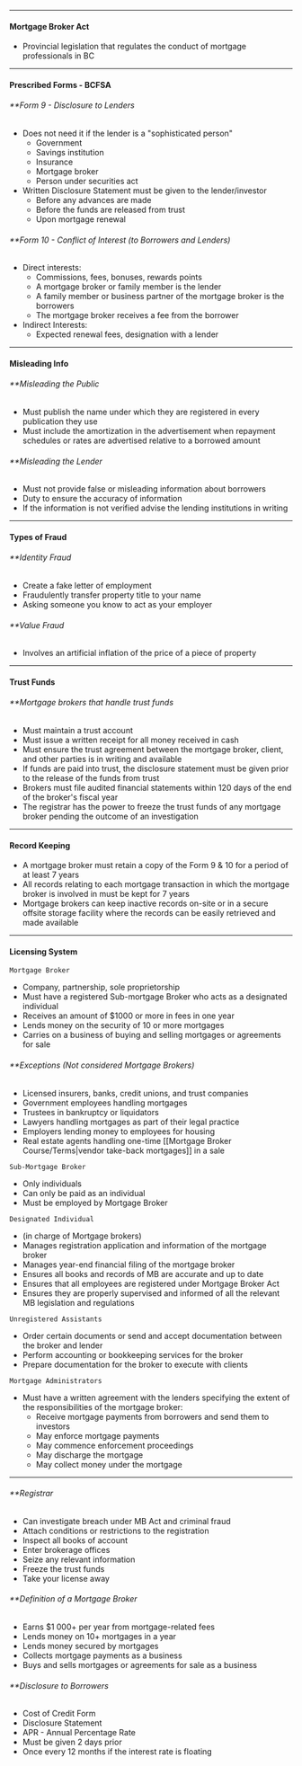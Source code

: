 ***
#### Mortgage Broker Act
* Provincial legislation that regulates the conduct of mortgage professionals in BC

***
#### Prescribed Forms - BCFSA
###### **Form 9 - Disclosure to Lenders
* Does not need it if the lender is a "sophisticated person"
	* Government
	* Savings institution
	* Insurance
	* Mortgage broker
	* Person under securities act
* Written Disclosure Statement must be given to the lender/investor
	* Before any advances are made
	* Before the funds are released from trust
	* Upon mortgage renewal
###### **Form 10 - Conflict of Interest (to Borrowers and Lenders)
* Direct interests:
	* Commissions, fees, bonuses, rewards points
	* A mortgage broker or family member is the lender
	* A family member or business partner of the mortgage broker is the borrowers
	* The mortgage broker receives a fee from the borrower
* Indirect Interests:
	* Expected renewal fees, designation with a lender

***
#### Misleading Info
###### **Misleading the Public
* Must publish the name under which they are registered in every publication they use
* Must include the amortization in the advertisement when repayment schedules or rates are advertised relative to a borrowed amount
###### **Misleading the Lender
* Must not provide false or misleading information about borrowers
* Duty to ensure the accuracy of information
* If the information is not verified advise the lending institutions in writing

***
#### Types of Fraud
###### **Identity Fraud
* Create a fake letter of employment
* Fraudulently transfer property title to your name
* Asking someone you know to act as your employer

###### **Value Fraud
* Involves an artificial inflation of the price of a piece of property

***
#### Trust Funds
###### **Mortgage brokers that handle trust funds
* Must maintain a trust account
* Must issue a written receipt for all money received in cash
* Must ensure the trust agreement between the mortgage broker, client, and other parties is in writing and available
* If funds are paid into trust, the disclosure statement must be given prior to the release of the funds from trust
* Brokers must file audited financial statements within 120 days of the end of the broker's fiscal year
* The registrar has the power to freeze the trust funds of any mortgage broker pending the outcome of an investigation
***
#### Record Keeping
* A mortgage broker must retain a copy of the Form 9 & 10 for a period of at least 7 years
* All records relating to each mortgage transaction in which the mortgage broker is involved in must be kept for 7 years
* Mortgage brokers can keep inactive records on-site or in a secure offsite storage facility where the records can be easily retrieved and made available
***
#### Licensing System
`Mortgage Broker`
* Company, partnership, sole proprietorship
* Must have a registered Sub-mortgage Broker who acts as a designated individual
* Receives an amount of $1000 or more in fees in one year
* Lends money on the security of 10 or more mortgages
* Carries on a business of buying and selling mortgages or agreements for sale
###### **Exceptions (Not considered Mortgage Brokers)
* Licensed insurers, banks, credit unions, and trust companies
* Government employees handling mortgages
* Trustees in bankruptcy or liquidators
* Lawyers handling mortgages as part of their legal practice
* Employers lending money to employees for housing
* Real estate agents handling one-time [[Mortgage Broker Course/Terms|vendor take-back mortgages]] in a sale

`Sub-Mortgage Broker`
* Only individuals
* Can only be paid as an individual
* Must be employed by Mortgage Broker

`Designated Individual`
* (in charge of Mortgage brokers)
* Manages registration application and information of the mortgage broker
* Manages year-end financial filing of the mortgage broker
* Ensures all books and records of MB are accurate and up to date
* Ensures that all employees are registered under Mortgage Broker Act
* Ensures they are properly supervised and informed of all the relevant MB legislation and regulations

`Unregistered Assistants`
* Order certain documents or send and accept documentation between the broker and lender
* Perform accounting or bookkeeping services for the broker
* Prepare documentation for the broker to execute with clients

`Mortgage Administrators`
* Must have a written agreement with the lenders specifying the extent of the responsibilities of the mortgage broker:
	* Receive mortgage payments from borrowers and send them to investors
	* May enforce mortgage payments
	* May commence enforcement proceedings
	* May discharge the mortgage
	* May collect money under the mortgage
***
###### **Registrar
* Can investigate breach under MB Act and criminal fraud
* Attach conditions or restrictions to the registration
* Inspect all books of account
* Enter brokerage offices
* Seize any relevant information
* Freeze the trust funds
* Take your license away
###### **Definition of a Mortgage Broker
* Earns $1 000+ per year from mortgage-related fees
* Lends money on 10+ mortgages in a year
* Lends money secured by mortgages
* Collects mortgage payments as a business
* Buys and sells mortgages or agreements for sale as a business
###### **Disclosure to Borrowers
* Cost of Credit Form
* Disclosure Statement
* APR - Annual Percentage Rate
* Must be given 2 days prior
* Once every 12 months if the interest rate is floating